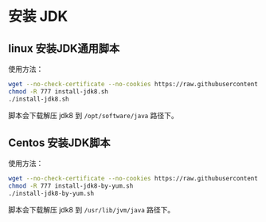 # 安装 JDK

## linux 安装JDK通用脚本

使用方法：

```sh
wget --no-check-certificate --no-cookies https://raw.githubusercontent.com/dunwu/linux/master/codes/deploy/tool/jdk/install-jdk8.sh
chmod -R 777 install-jdk8.sh
./install-jdk8.sh
```

脚本会下载解压 jdk8 到 `/opt/software/java` 路径下。

## Centos 安装JDK脚本

使用方法：

```sh
wget --no-check-certificate --no-cookies https://raw.githubusercontent.com/dunwu/linux/master/codes/deploy/tool/jdk/install-jdk8-by-yum.sh
chmod -R 777 install-jdk8-by-yum.sh
./install-jdk8-by-yum.sh
```
脚本会下载解压 jdk8 到 `/usr/lib/jvm/java` 路径下。
